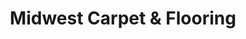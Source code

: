 ---
title: "Midwest Carpet & Flooring"
url: /chicago/midwest-carpet-and-flooring/
shop: flooring
---